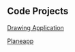 ## Code Projects

[Drawing Application](https://baclemen.github.io/cb_pen_drawingapp/)


[Planeapp](https://baclemen.github.io/cb_pen_planeapp/)
